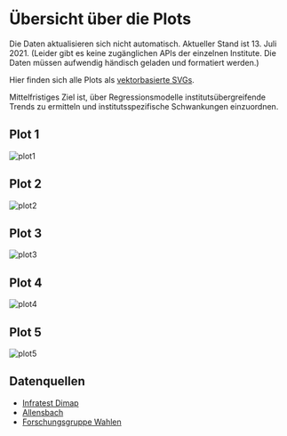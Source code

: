 # Übersicht über die Plots

Die Daten aktualisieren sich nicht automatisch. Aktueller Stand ist 13. Juli 2021. 
(Leider gibt es keine zugänglichen APIs der einzelnen Institute. Die Daten müssen aufwendig händisch geladen und formatiert werden.)

Hier finden sich alle Plots als [vektorbasierte SVGs](https://github.com/dominiklawetzky/sonntagsfrage/tree/main/SVG).

Mittelfristiges Ziel ist, über Regressionsmodelle institutsübergreifende Trends zu ermitteln und institutsspezifische Schwankungen einzuordnen.

## Plot 1
![plot1](https://user-images.githubusercontent.com/75689258/125430344-05ec25a2-56f9-4d21-b52f-cb292f823a45.jpg)


## Plot 2
![plot2](https://user-images.githubusercontent.com/75689258/125430370-c2da6092-63b5-41cb-b6de-2a9dbb7d146c.jpg)

## Plot 3
![plot3](https://user-images.githubusercontent.com/75689258/125430383-8118e434-4778-4431-a4f5-d57851346320.jpg)

## Plot 4
![plot4](https://user-images.githubusercontent.com/75689258/125430404-020551da-098b-44b0-9955-5f7e3fe02e64.jpg)

## Plot 5
![plot5](https://user-images.githubusercontent.com/75689258/125430422-0f9c4512-8fe6-411d-9524-89f931e51e41.jpg)

## Datenquellen
- [Infratest Dimap](https://www.infratest-dimap.de/umfragen-analysen/bundesweit/sonntagsfrage/)
- [Allensbach](https://www.ifd-allensbach.de/studien-und-berichte/sonntagsfrage/gesamt.html)
- [Forschungsgruppe Wahlen](https://www.wahlrecht.de/umfragen/politbarometer.htm)
